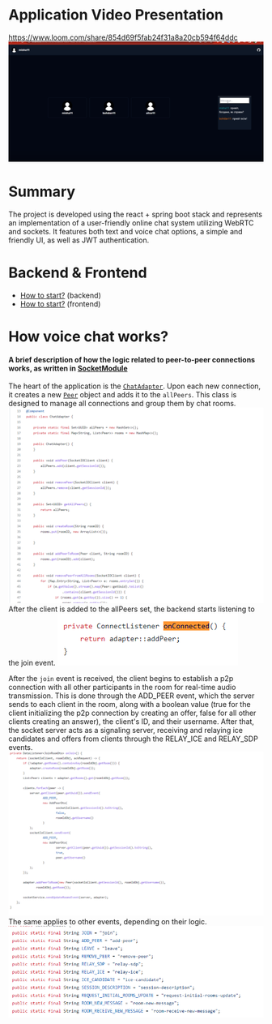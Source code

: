 # Application Video Presentation
https://www.loom.com/share/854d69f5fab24f31a8a20cb594f64ddc
![Room Screenshot](./room.png)

# Summary
The project is developed using the react + spring boot stack and represents an implementation of a user-friendly online chat system utilizing WebRTC and sockets. It features both text and voice chat options, a simple and friendly UI, as well as JWT authentication.

# Backend & Frontend
- [How to start?](https://github.com/mishok321/dark-chat-back#how-to-start) (backend)
- [How to start?](https://github.com/mishok321/dark-chat-front#how-to-start) (frontend)

# How voice chat works?
#### A brief description of how the logic related to peer-to-peer connections works, as written in [SocketModule](https://github.com/mishok321/dark-chat-back/blob/master/src/main/java/com/misha/darkchatback/socket/SocketModule.java)
The heart of the application is the [`ChatAdapter`](https://github.com/mishok321/dark-chat-back/blob/master/src/main/java/com/misha/darkchatback/adapter/ChatAdapter.java). Upon each new connection, it creates a new [`Peer`](https://github.com/mishok321/dark-chat-back/blob/master/src/main/java/com/misha/darkchatback/adapter/Peer.java) object and adds it to the `allPeers`. This class is designed to manage all connections and group them by chat rooms.
![Adapter](./adapter.png)
After the client is added to the allPeers set, the backend starts listening to the join event.
![Connect handler](./connect_handler.png)

After the `join` event is received, the client begins to establish a p2p connection with all other participants in the room for real-time audio transmission. This is done through the ADD_PEER event, which the server sends to each client in the room, along with a boolean value (true for the client initializing the p2p connection by creating an offer, false for all other clients creating an answer), the client's ID, and their username. After that, the socket server acts as a signaling server, receiving and relaying ice candidates and offers from clients through the RELAY_ICE and RELAY_SDP events.
![Join Handler](./on_join.png)
The same applies to other events, depending on their logic.
![Socket events](./socket_evenets.png)